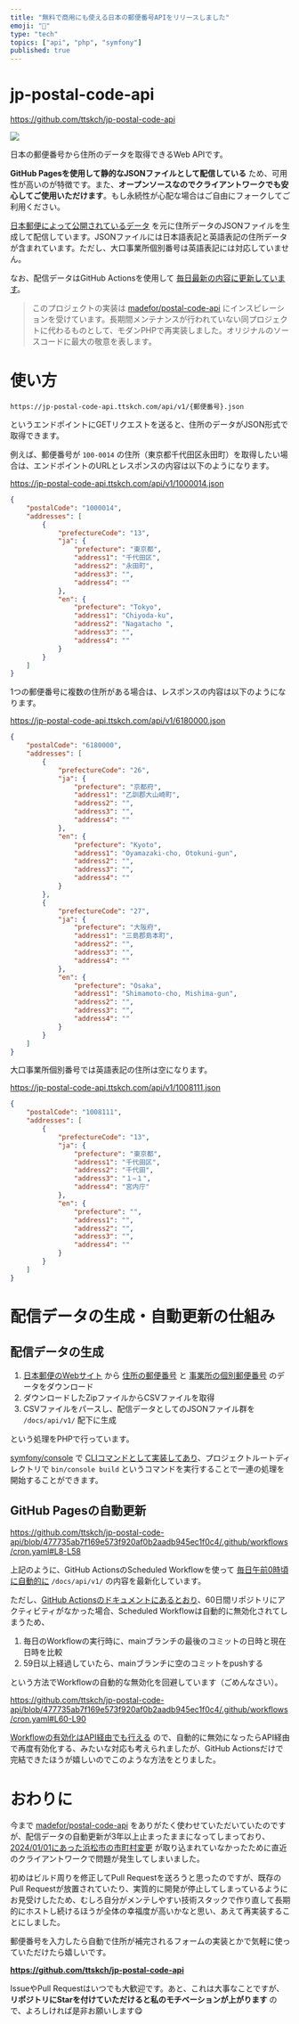 ```yaml
---
title: "無料で商用にも使える日本の郵便番号APIをリリースしました"
emoji: "💌"
type: "tech"
topics: ["api", "php", "symfony"]
published: true
---
```


# jp-postal-code-api

<https://github.com/ttskch/jp-postal-code-api>

[![](https://img.esa.io/uploads/production/attachments/15064/2024/05/28/77821/0fd9da6b-5cd2-44bb-9965-f68f9ce8a873.png)](https://github.com/ttskch/jp-postal-code-api)


日本の郵便番号から住所のデータを取得できるWeb APIです。

**GitHub Pagesを使用して静的なJSONファイルとして配信している** ため、可用性が高いのが特徴です。また、**オープンソースなのでクライアントワークでも安心してご使用いただけます**。もし永続性が心配な場合はご自由にフォークしてご利用ください。

[日本郵便によって公開されているデータ](https://www.post.japanpost.jp/zipcode/download.html) を元に住所データのJSONファイルを生成して配信しています。JSONファイルには日本語表記と英語表記の住所データが含まれています。ただし、大口事業所個別番号は英語表記には対応していません。

なお、配信データはGitHub Actionsを使用して [毎日最新の内容に更新しています](https://github.com/ttskch/jp-postal-code-api/actions/workflows/cron.yaml?query=branch:main)。

> このプロジェクトの実装は [madefor/postal-code-api](https://github.com/madefor/postal-code-api) にインスピレーションを受けています。長期間メンテナンスが行われていない同プロジェクトに代わるものとして、モダンPHPで再実装しました。オリジナルのソースコードに最大の敬意を表します。

# 使い方

```
https://jp-postal-code-api.ttskch.com/api/v1/{郵便番号}.json
```

というエンドポイントにGETリクエストを送ると、住所のデータがJSON形式で取得できます。

例えば、郵便番号が `100-0014` の住所（東京都千代田区永田町）を取得したい場合は、エンドポイントのURLとレスポンスの内容は以下のようになります。

<https://jp-postal-code-api.ttskch.com/api/v1/1000014.json>

```json
{
    "postalCode": "1000014",
    "addresses": [
        {
            "prefectureCode": "13",
            "ja": {
                "prefecture": "東京都",
                "address1": "千代田区",
                "address2": "永田町",
                "address3": "",
                "address4": ""
            },
            "en": {
                "prefecture": "Tokyo",
                "address1": "Chiyoda-ku",
                "address2": "Nagatacho ",
                "address3": "",
                "address4": ""
            }
        }
    ]
}
```

1つの郵便番号に複数の住所がある場合は、レスポンスの内容は以下のようになります。

<https://jp-postal-code-api.ttskch.com/api/v1/6180000.json>

```json
{
    "postalCode": "6180000",
    "addresses": [
        {
            "prefectureCode": "26",
            "ja": {
                "prefecture": "京都府",
                "address1": "乙訓郡大山崎町",
                "address2": "",
                "address3": "",
                "address4": ""
            },
            "en": {
                "prefecture": "Kyoto",
                "address1": "Oyamazaki-cho, Otokuni-gun",
                "address2": "",
                "address3": "",
                "address4": ""
            }
        },
        {
            "prefectureCode": "27",
            "ja": {
                "prefecture": "大阪府",
                "address1": "三島郡島本町",
                "address2": "",
                "address3": "",
                "address4": ""
            },
            "en": {
                "prefecture": "Osaka",
                "address1": "Shimamoto-cho, Mishima-gun",
                "address2": "",
                "address3": "",
                "address4": ""
            }
        }
    ]
}
```

大口事業所個別番号では英語表記の住所は空になります。

<https://jp-postal-code-api.ttskch.com/api/v1/1008111.json>

```json
{
    "postalCode": "1008111",
    "addresses": [
        {
            "prefectureCode": "13",
            "ja": {
                "prefecture": "東京都",
                "address1": "千代田区",
                "address2": "千代田",
                "address3": "１−１",
                "address4": "宮内庁"
            },
            "en": {
                "prefecture": "",
                "address1": "",
                "address2": "",
                "address3": "",
                "address4": ""
            }
        }
    ]
}
```

# 配信データの生成・自動更新の仕組み

## 配信データの生成

1. [日本郵便のWebサイト](https://www.post.japanpost.jp/zipcode/download.html) から [住所の郵便番号](https://www.post.japanpost.jp/zipcode/dl/roman-zip.html) と [事業所の個別郵便番号](https://www.post.japanpost.jp/zipcode/dl/jigyosyo/index-zip.html) のデータをダウンロード
2. ダウンロードしたZipファイルからCSVファイルを取得
3. CSVファイルをパースし、配信データとしてのJSONファイル群を `/docs/api/v1/` 配下に生成

という処理をPHPで行っています。

[symfony/console](https://symfony.com/doc/current/components/console.html) で [CLIコマンドとして実装してあり](https://github.com/ttskch/jp-postal-code-api/blob/477735ab7f169e573f920af0b2aadb945ec1f0c4/src/Command/BuildCommand.php)、プロジェクトルートディレクトリで `bin/console build` というコマンドを実行することで一連の処理を開始することができます。

## GitHub Pagesの自動更新

https://github.com/ttskch/jp-postal-code-api/blob/477735ab7f169e573f920af0b2aadb945ec1f0c4/.github/workflows/cron.yaml#L8-L58

上記のように、GitHub ActionsのScheduled Workflowを使って [毎日午前0時頃に自動的に](https://github.com/ttskch/jp-postal-code-api/actions/workflows/cron.yaml?query=branch:main) `/docs/api/v1/` の内容を最新化しています。

ただし、[GitHub Actionsのドキュメントにあるとおり](https://docs.github.com/ja/actions/using-workflows/disabling-and-enabling-a-workflow#:~:text=%E3%83%91%E3%83%96%E3%83%AA%E3%83%83%E3%82%AF%E3%83%AA%E3%83%9D%E3%82%B8%E3%83%88%E3%83%AA%E3%81%A7%E3%81%AF%E3%80%8160%E6%97%A5%E9%96%93%E3%81%AB%E3%83%AA%E3%83%9D%E3%82%B8%E3%83%88%E3%83%AA%E3%81%AB%E3%82%A2%E3%82%AF%E3%83%86%E3%82%A3%E3%83%93%E3%83%86%E3%82%A3%E3%81%8C%E3%81%AA%E3%81%8B%E3%81%A3%E3%81%9F%E5%A0%B4%E5%90%88%E3%80%81%E3%82%B9%E3%82%B1%E3%82%B8%E3%83%A5%E3%83%BC%E3%83%AB%E3%81%95%E3%82%8C%E3%81%9F%E3%83%AF%E3%83%BC%E3%82%AF%E3%83%95%E3%83%AD%E3%83%BC%E3%81%AF%E8%87%AA%E5%8B%95%E7%9A%84%E3%81%AB%E7%84%A1%E5%8A%B9%E5%8C%96%E3%81%95%E3%82%8C%E3%81%BE%E3%81%99%E3%80%82)、60日間リポジトリにアクティビティがなかった場合、Scheduled Workflowは自動的に無効化されてしまうため、

1. 毎日のWorkflowの実行時に、mainブランチの最後のコミットの日時と現在日時を比較
1. 59日以上経過していたら、mainブランチに空のコミットをpushする

という方法でWorkflowの自動的な無効化を回避しています（ごめんなさい）。

https://github.com/ttskch/jp-postal-code-api/blob/477735ab7f169e573f920af0b2aadb945ec1f0c4/.github/workflows/cron.yaml#L60-L90

[Workflowの有効化はAPI経由でも行える](https://docs.github.com/ja/rest/actions/workflows?apiVersion=2022-11-28) ので、自動的に無効になったらAPI経由で再度有効化する、みたいな対応も考えられましたが、GitHub Actionsだけで完結できたほうが嬉しいのでこのような方法をとりました。

# おわりに

今まで [madefor/postal-code-api](https://github.com/madefor/postal-code-api) をありがたく使わせていただいていたのですが、配信データの自動更新が3年以上止まったままになってしまっており、[2024/01/01にあった浜松市の市町村変更](https://www.post.japanpost.jp/zipcode/merge/index.html) が取り込まれていなかったために直近のクライアントワークで問題が発生してしまいました。

初めはビルド周りを修正してPull Requestを送ろうと思ったのですが、既存のPull Requestが放置されていたり、実質的に開発が停止してしまっているようにお見受けしたため、むしろ自分がメンテしやすい技術スタックで作り直して長期的にホストし続けるほうが全体の幸福度が高いかなと思い、あえて再実装することにしました。

郵便番号を入力したら自動で住所が補完されるフォームの実装とかで気軽に使っていただけたら嬉しいです。

**<https://github.com/ttskch/jp-postal-code-api>**

IssueやPull Requestはいつでも大歓迎です。あと、これは大事なことですが、**リポジトリにStarを付けていただけると私のモチベーションが上がります** ので、よろしければ是非お願いします😋
